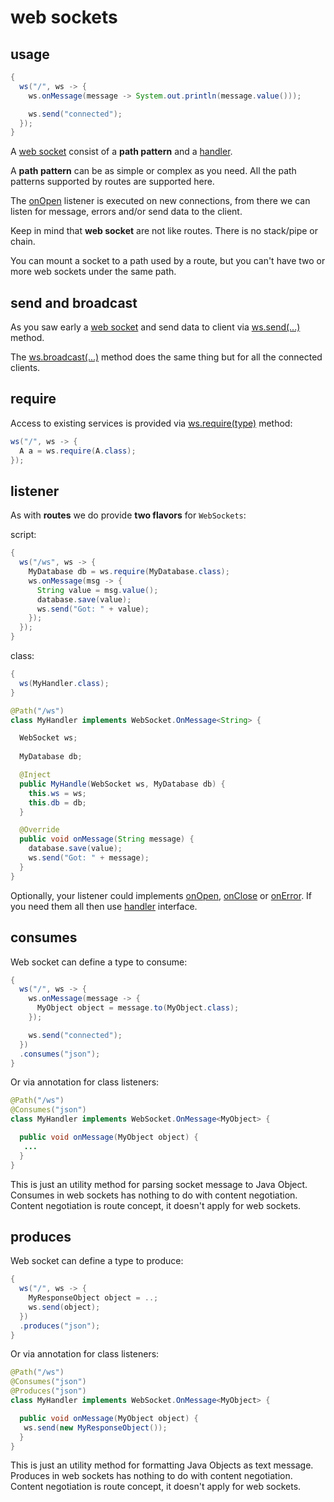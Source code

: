 # web sockets

## usage

```java
{
  ws("/", ws -> {
    ws.onMessage(message -> System.out.println(message.value()));

    ws.send("connected");
  });
}
```

A [web socket]({{defdocs}}/WebSocket.html) consist of a **path pattern** and a [handler]({{defdocs}}/WebSocket.Handler.html).

A **path pattern** can be as simple or complex as you need. All the path patterns supported by routes are supported here.

The [onOpen]({{defdocs}}/WebSocket.OnOpen.html) listener is executed on new connections, from there we can listen for message, errors and/or send data to the client.

Keep in mind that **web socket** are not like routes. There is no stack/pipe or chain.

You can mount a socket to a path used by a route, but you can't have two or more web sockets under the same path.

## send and broadcast

As you saw early a [web socket]({{defdocs}}/WebSocket.html) and send data to client via [ws.send(...)]({{defdocs}}/WebSocket.html#send-java.lang.Object-) method.

The [ws.broadcast(...)]({{defdocs}}/WebSocket.html#broadcast-java.lang.Object-) method does the same thing but for all the connected clients.

## require

Access to existing services is provided via [ws.require(type)]({{defdocs}}/WebSocket.html#require-com.google.inject.Key-) method:

```java
ws("/", ws -> {
  A a = ws.require(A.class);
});
```

## listener

As with **routes** we do provide **two flavors** for `WebSockets`:

script:

```java
{
  ws("/ws", ws -> {
    MyDatabase db = ws.require(MyDatabase.class);
    ws.onMessage(msg -> {
      String value = msg.value();
      database.save(value);
      ws.send("Got: " + value);
    });
  });
}
```

class:

```java
{
  ws(MyHandler.class);
}

@Path("/ws")
class MyHandler implements WebSocket.OnMessage<String> {

  WebSocket ws;
  
  MyDatabase db;

  @Inject
  public MyHandle(WebSocket ws, MyDatabase db) {
    this.ws = ws;
    this.db = db;
  }

  @Override
  public void onMessage(String message) {
    database.save(value);
    ws.send("Got: " + message);
  }
}
```

Optionally, your listener could implements [onOpen]({{defdocs}}/WebSocket.OnOpen.html), [onClose]({{defdocs}}/WebSocket.OnClose.html) or [onError]({{defdocs}}/WebSocket.OnError.html). If you need them all then use [handler]({{defdocs}}/WebSocket.Handler.html) interface.

## consumes

Web socket can define a type to consume:

```java
{
  ws("/", ws -> {
    ws.onMessage(message -> {
      MyObject object = message.to(MyObject.class);
    });

    ws.send("connected");
  })
  .consumes("json");
}
```

Or via annotation for class listeners:

```java
@Path("/ws")
@Consumes("json")
class MyHandler implements WebSocket.OnMessage<MyObject> {

  public void onMessage(MyObject object) {
   ...
  }
}
```

This is just an utility method for parsing socket message to Java Object. Consumes in web sockets has nothing to do with content negotiation. Content negotiation is route concept, it doesn't apply for web sockets.

## produces

Web socket can define a type to produce: 

```java
{
  ws("/", ws -> {
    MyResponseObject object = ..;
    ws.send(object);
  })
  .produces("json");
}
```

Or via annotation for class listeners:

```java
@Path("/ws")
@Consumes("json")
@Produces("json")
class MyHandler implements WebSocket.OnMessage<MyObject> {

  public void onMessage(MyObject object) {
   ws.send(new MyResponseObject());
  }
}
```

This is just an utility method for formatting Java Objects as text message. Produces in web sockets has nothing to do with content negotiation. Content negotiation is route concept, it doesn't apply for web sockets.
